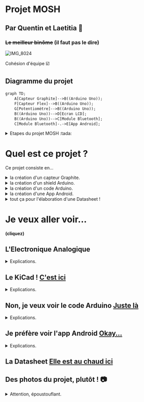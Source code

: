# Projet MOSH
## Par Quentin et Laetitia 🥇
### ~~Le meilleur binôme~~ (il faut pas le dire) 

![IMG_8024](https://github.com/MOSH-Insa-Toulouse/2023-2024-LEROI-FABRE/assets/159795025/75c8a517-8a90-4ea4-baef-abd0838ea5a8)

Cohésion d'équipe ☑️
## Diagramme du projet
```mermaid
graph TD;
    A[Capteur Graphite]-->B((Arduino Uno));
    F[Capteur Flex]-->B((Arduino Uno));
    G[Potentiomètre]-->B((Arduino Uno));
    B((Arduino Uno))-->D[Ecran LCD];
    B((Arduino Uno))-->C[Module Bluetooth];
    C[Module Bluetooth]-.->E[App Android];

```

<details>
<summary>  Etapes du projet MOSH :tada:  </summary>
  
  - [x] Attribution des inputs de l'arduino aux différents capteurs
  - [X] Electronique Analogique
  - [x] Schématique KiCad  
  - [x] Routage KiCad
  - [x] Impression du cricuit
  - [x] Percage
  - [X] Montage des capteurs sur le circuit imprimé (par Cathy, MERCIII)
  - [X] Code Arduino
  - [X] App Android
  - [X] Création du banc de test
  - [X] Création de la datasheet
        
</details>


# Quel est ce projet ?

Ce projet consiste en...

<details>
<summary> la création d'un capteur Graphite. </summary>
Un capteur graphite, c'est tout simplement un morceau de papier où l'on colorie une zone à l'aide d'un crayon à papier. Il permet de mesurer des variations de résistance lorqu'on le déforme. Voici la forme de capteur que nous utilisons : 

![IMG_8024](https://github.com/MOSH-Insa-Toulouse/2023-2024-LEROI-FABRE/blob/main/Images/Jauge_Contrainte_A_Imprimer.png)
</details>

<details>
<summary> la création d'un shield Arduino. </summary>
Cela permet d'effectuer les acquisitions des données envoyées par notre capteur (des variations de tensions que nous pouvons traduire en résistance !). 
Nous y implémenterons également un capteur Flex dont voici la datasheet : (insérer la datasheet), un écran LCD pour afficher les données du capteur graphite ou du capteur flex, un potentiomètre qui permettra à l'utilisateur de naviguer dans un menu qui permet d'afficher les données du capteur graphite ou du capteur flex, un potentiomètre numérique qui permettra d'ajuster une résistance pour la maniulation des données du capteur graphite,... 

Pour cela, il nous faut créer le shield sous KiCad, le faire imprimer, percer le trous, et y monter nos capteurs.
</details>

<details>
<summary> la création d'un code Arduino. </summary>
Le code permettra de commander le microcontrôleur Arduino Uno : gestion des données, commnication Bluetooth (voir App android), choix de la résistance du potentiomètre numérique, affichage sur l'écran LCD...
</details>

<details>
<summary> la création d'une App Android. </summary>
Notre projet s'accompagne également d'une App Android : grâce à la communication Bluetooth, nous pouvons afficher sur un smartphone des graphiques des données enregistrées par nos deux capteurs. Nous créons l'app sur  MIT app Inventor (https://community.appinventor.mit.edu/).
</details>

<details>
<summary> tout ça pour l'élaboration d'une Datasheet ! </summary>
L'objectif final, le graal du projet, c'est de rédiger une datasheet du cpateur Graphite. Le banc de test et notre code arduino nous ont permis de réaliser toutes les mesures. 
</details>

# Je veux aller voir...
 __(cliquez)__ 

## L'Electronique Analogique 
<details>
<summary> Explications. </summary>
    
Vous trouverez dans ce dossier le circuit analogique du capteur graphite. Il y a un amplificateur transimpédance et un filtre qui permettent d'obtenir un signal utilisable. En effet, le signal délivré par le capteur sans ce circuit est trop faible : il a un courant moyen de 100nA, donc il faudrait un microcontrôleur très précis pour pouvoir détecter des variations sur ce signal. C'est pourquoi nous l'amplifions. 

Les filtres sont nécessaires afin d'élminer les fréquences 50Hz dans lesquelles nos environnements sont baignés (à cause du réseau électrique), et d'autres fréquences parasites.

Voici un schéma, qui est une capture d'écran de nos simulations LTSpice : 
![IMG_8024](https://github.com/MOSH-Insa-Toulouse/2023-2024-LEROI-FABRE/blob/main/Images/LTSpice)


Les parties qui servent à filtrer sont dans les rectangles :
- le rectangle vert, avec une capacité de 100n, sert à filtrer le signal d'entrée. C'est un filtre passe-bas. Sa fréquence de transition est d'envirion 159Hz (formule f=1/(2*pi*R*C)). Il permet donc d'éliminer le bruit qui pourrait naître à l'entrée du circuit.
- le rectangle violet a une fonction similaire : c'est un filtre passe-bas, qui permet de filtrer le bruit en sortie, de fréquence de transition de 1591Hz.
- le rectangle rouge entoure le filtre passe-bas qui permet de filtrer le bruit environnant à 50Hz.

Le reste du circuit permet de réaliser l'amplifictation du signal. 

</details>

## Le KiCad ! [C'est ici](https://github.com/MOSH-Insa-Toulouse/2023-2024-LEROI-FABRE/tree/main/KiCad)

<details>
<summary> Explications. </summary>
    
Nous avons créé des empreintes KiCad pour notre capteur graphite, et pour les éléments qui ne sont pas déjà disponibles dans a librairie intégrée KiCad. Vous pouvez les retrouver dans le dossier KiCad. 

Nous avons ces contraintes pour la fabrication de nos shields : 
- largeur de routage de 0.5mm minimum.
- largeur de 0.5mm minimum entre différents routages afin d'assurer l'isolation électrique.
- nous avons élargi les pads du module bluetooth, de l'encodeur rotatoire, de l'écran OLED et des connecteurs du header à 2*2.54 (oval).
- vias de 0.8mm, cercle de 2.54mm.

Cela assure le fonctionnement du shield, et nous permet de percer les vias facilement.

| :exclamation:  ATTENTION CHERS COLLEGUES   |
|----------------------------------------------|

Nous avons commis des erreurs sur le fichier KiCad ! Chers ingénieurs/techniciens/instrumentateurs qui réalisez ce projet en suivant nos pas, n'oubliez pas de relier le MCP au reste du circuit !! Et n'inversez pas les pattes du LTC !!


</details>


## Non, je veux voir le code Arduino [Juste là](https://github.com/MOSH-Insa-Toulouse/2023-2024-LEROI-FABRE/tree/main/Arduino%20V2/projet_capteur) 

<details>
<summary> Explications. </summary>

Ce code a toutes ces fonctionalités :
- gère l'affichage sur l'écran OLED via une fonction.
- l'interruption DoEncodeur est réalisée à chaque fois que quelqu'un tourne l'encodeur rotatoire : l'utilisateur tourne l'encodeur, et au prochain tick de clock, linterruption sera réalisée. Elle permet d'ajouter +1 à la valeur que compte l'encodeur. Celui-ci sert à gérer le menu de l'écran OLED. Le principe est que lorsque nous tournons l'encodeur, c'est pour changer l'affichage de l'écran. Ainsi, si la valeur comptée par l'encodeur est paire nous aurons un afichage (capteur Flex), et s'il est impair, nous aurons un autre affichage (capteur graphite).
- la communication Bluetooth : nosu envoyons les données du capteur graphite ou du capteur flex à une application MIT via bluetooth. Si le module bluetooth recoit 1 de la part de l'application, c'est que l'utilisateur a appuyé sur le bouton "capteur flex". S'il recoit 2, c'est que l'utilisateur a appuyé sur "capteur graphite" dans l'app.
- la modification de la résistance du potentiomètre numérique : cela permet de calibrer le signal renvoyé par le capteur graphite.

  </details>

## Je préfère voir l'app Android [Okay...](https://github.com/MOSH-Insa-Toulouse/2023-2024-LEROI-FABRE/tree/main/App%20Android)
<details>
<summary> Explications. </summary>

Le projet s'accompagne d'une App qui fonctionne sur les téléphones android. Elle permet d'abotenir en temps réel les mesures du capteur graphite ou du capteur flex. Cela fonctionne grâce à une connexion Bluetooth. L'application est simple d'utilisation pour l'utilisateur.

Le code de l'application se fait sous [MIT App Inventor.](https://community.appinventor.mit.edu/) C'est un site gratuit simple dutilisation. Le code se fait via des blocks que l'utilisateur ajoute petit à petite, c'est très intuitif.
Voici une photo de l'application en fonctionnement :

![IMG_8024](https://github.com/MOSH-Insa-Toulouse/2023-2024-LEROI-FABRE/blob/main/Images/app.png)

</details>

## La Datasheet [Elle est au chaud ici](https://github.com/MOSH-Insa-Toulouse/2023-2024-LEROI-FABRE/tree/main/Datasheet)

## Des photos du projet, plutôt ! 📷 
<details>
<summary> Attention, époustouflant. </summary>

| :boom: BANG               |
|:----------------------------|
| Le capteur fonctionne ! On capte bien des variations quand on bouge le capteur Graphite |

![IMG_8024](https://github.com/MOSH-Insa-Toulouse/2023-2024-LEROI-FABRE/blob/main/Images/ca-marche!.png)

| :boom: BANG               |
|:----------------------------|
| Le projet, c'est aussi beaucoup de fils lors de la phase de tests ! On a nettoyé tous ces fils ensuite, et c'était tout de suite beaucoup plus clair..! |


![IMG_8024](https://github.com/MOSH-Insa-Toulouse/2023-2024-LEROI-FABRE/blob/main/Images/bcp-de-fils.png)

| :boom: BANG               |
|:----------------------------|
| Une des erreurs du fichier KiCad... |


![IMG_8024](https://github.com/MOSH-Insa-Toulouse/2023-2024-LEROI-FABRE/blob/main/Images/erreurs.png)

| :boom: BANG               |
|:----------------------------|
| N'oubliez pas de faire un poisson d'avril à votre binôme |

![IMG_8024](https://github.com/MOSH-Insa-Toulouse/2023-2024-LEROI-FABRE/blob/main/Images/poisson.png)

| :boom: BANG               |
|:----------------------------|
| Quelle belle application Android |

![IMG_8024](https://github.com/MOSH-Insa-Toulouse/2023-2024-LEROI-FABRE/blob/main/Images/app.png)

| :boom: BANG               |
|:----------------------------|
| Petit selfie de fin de projet |

![IMG_8024](https://github.com/MOSH-Insa-Toulouse/2023-2024-LEROI-FABRE/blob/main/Images/selfie.png)


| :boom: BANG               |
|:----------------------------|
| C'était un projet à en tomber par terre |

![IMG_8024](https://github.com/MOSH-Insa-Toulouse/2023-2024-LEROI-FABRE/blob/main/Images/a-en-tomber-par-terre.png)


